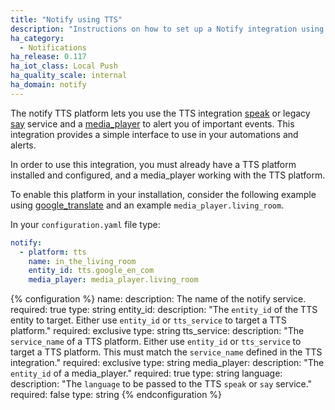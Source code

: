 ```yaml
---
title: "Notify using TTS"
description: "Instructions on how to set up a Notify integration using TTS service and media_player within Home Assistant."
ha_category:
  - Notifications
ha_release: 0.117
ha_iot_class: Local Push
ha_quality_scale: internal
ha_domain: notify
---
```


The notify TTS platform lets you use the TTS integration [speak](/integrations/tts/#service-speak) or legacy [say](/integrations/tts/#service-say-legacy) service and a [media_player](/integrations/media_player) to alert you of important events. This integration provides a simple interface to use in your automations and alerts.

In order to use this integration, you must already have a TTS platform installed and configured, and a media_player working with the TTS platform.

To enable this platform in your installation, consider the following example using [google_translate](/integrations/google_translate/) and an example `media_player.living_room`.

In your `configuration.yaml` file type:

```yaml
notify:
  - platform: tts
    name: in_the_living_room
    entity_id: tts.google_en_com
    media_player: media_player.living_room
```

{% configuration %}
  name:
    description: The name of the notify service.
    required: true
    type: string
  entity_id:
    description: "The `entity_id` of the TTS entity to target. Either use `entity_id` or `tts_service` to target a TTS platform."
    required: exclusive
    type: string
  tts_service:
    description: "The `service_name` of a TTS platform. Either use `entity_id` or `tts_service` to target a TTS platform. This must match the `service_name` defined in the TTS integration."
    required: exclusive
    type: string
  media_player:
    description: "The `entity_id` of a media_player."
    required: true
    type: string
  language:
    description: "The `language` to be passed to the TTS `speak` or `say` service."
    required: false
    type: string
{% endconfiguration %}
